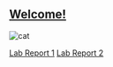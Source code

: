 ## [Welcome!](https://www.youtube.com/watch?v=dQw4w9WgXcQ)
![cat](https://i.imgflip.com/461vha.png)

[Lab Report 1](lab-report-1-week-2.html)
[Lab Report 2](lab-report-2-week-4.html)
